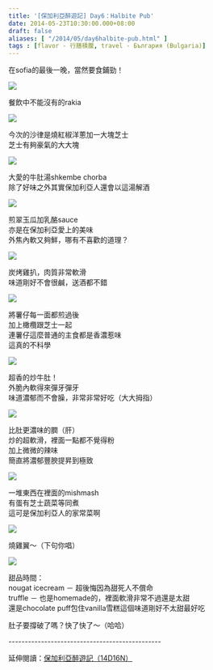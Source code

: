 ```yaml
---
title: '[保加利亞醉遊記] Day6：Halbite Pub'
date: 2014-05-23T10:30:00.000+08:00
draft: false
aliases: [ "/2014/05/day6halbite-pub.html" ]
tags : [flavor - 行膳積腹, travel - България (Bulgaria)]
---
```


在sofia的最後一晚，當然要食鋪勁！  

![](/images/bulgaria6c1.jpg)

餐飲中不能沒有的rakia  

![](/images/bulgaria6c2.jpg)

今次的沙律是燒紅椒洋蔥加一大塊芝士  
芝士有夠豪氣的大大塊  

![](/images/bulgaria6c3.jpg)

大愛的牛肚湯shkembe chorba  
除了好味之外其實保加利亞人還會以這湯解酒  

![](/images/bulgaria6c4.jpg)

煎翠玉瓜加乳酪sauce  
亦是在保加利亞愛上的美味  
外焦內軟又夠鮮，哪有不喜歡的道理？  

![](/images/bulgaria6c5.jpg)

炭烤雞扒，肉質非常軟滑  
味道剛好不會很鹹，送酒都不錯  

![](/images/bulgaria6c6.jpg)

將薯仔每一面都煎過後  
加上橄欖跟芝士一起  
連薯仔這麼普通的主食都是香濃惹味  
這真的不科學  

![](/images/bulgaria6c7.jpg)

超香的炒牛肚！  
外脆內軟得來彈牙彈牙  
味道濃郁而不會臊，非常非常好吃（大大拇指）  

![](/images/bulgaria6c8.jpg)

比肚更濃味的膶（肝）  
炒的超軟滑，裡面一點都不覺得粉  
加上微微的辣味  
簡直將濃郁豐腴提昇到極致  

![](/images/bulgaria6c9.jpg)

一堆東西在裡面的mishmash  
有蛋有芝士蔬菜等同煮  
這可是保加利亞人的家常菜啊  

![](/images/bulgaria6c10.jpg)

燒雞翼～（下句你唱）  

![](/images/bulgaria6c11.jpg)

甜品時間：  
nougat icecream － 超後悔因為甜死人不償命  
truffle － 也是homemade的，裡面軟滑非常不過還是太甜  
還是chocolate puff包住vanilla雪糕這個味道剛好不太甜最好吃  
  
肚子要撐破了嗎？快了快了～（哈哈）  
  
\-----------------------------------------------  
  
延伸閱讀：[保加利亞醉遊記（14D16N）](https://hidie.net/bulgaria14d16n/)
